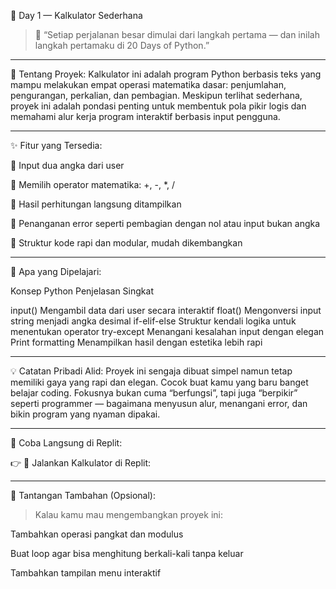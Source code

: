 🔢 Day 1 — Kalkulator Sederhana

> 💬 “Setiap perjalanan besar dimulai dari langkah pertama — dan inilah langkah pertamaku di 20 Days of Python.”




---

🧮 Tentang Proyek:
Kalkulator ini adalah program Python berbasis teks yang mampu melakukan empat operasi matematika dasar: penjumlahan, pengurangan, perkalian, dan pembagian. Meskipun terlihat sederhana, proyek ini adalah pondasi penting untuk membentuk pola pikir logis dan memahami alur kerja program interaktif berbasis input pengguna.


---

✨ Fitur yang Tersedia:

🔹 Input dua angka dari user

🔹 Memilih operator matematika: +, -, *, /

🔹 Hasil perhitungan langsung ditampilkan

🔹 Penanganan error seperti pembagian dengan nol atau input bukan angka

🔹 Struktur kode rapi dan modular, mudah dikembangkan



---

🎯 Apa yang Dipelajari:

Konsep Python	Penjelasan Singkat

input()	Mengambil data dari user secara interaktif
float()	Mengonversi input string menjadi angka desimal
if-elif-else	Struktur kendali logika untuk menentukan operator
try-except	Menangani kesalahan input dengan elegan
Print formatting	Menampilkan hasil dengan estetika lebih rapi



---

💡 Catatan Pribadi Alid:
Proyek ini sengaja dibuat simpel namun tetap memiliki gaya yang rapi dan elegan. Cocok buat kamu yang baru banget belajar coding. Fokusnya bukan cuma “berfungsi”, tapi juga “berpikir” seperti programmer — bagaimana menyusun alur, menangani error, dan bikin program yang nyaman dipakai.


---

🚀 Coba Langsung di Replit:

👉 🔗 Jalankan Kalkulator di Replit:



---

🧷 Tantangan Tambahan (Opsional):

> Kalau kamu mau mengembangkan proyek ini:



Tambahkan operasi pangkat dan modulus

Buat loop agar bisa menghitung berkali-kali tanpa keluar

Tambahkan tampilan menu interaktif
